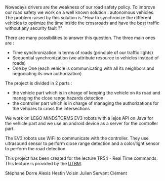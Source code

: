 Nowadays drivers are the weakness of our road safety policy. To improve our road safety we work on a well known solution : autonomous vehicles.
The problem raised by this solution is "How to synchronize the different vehicles to optimize the time inside the crossroads and have the best traffic without any security fault ?"

There are many possibilities to answer this question. The three main ones are :
- Time synchronization in terms of roads (principle of our traffic lights)
- Sequential synchronization (we attribute resource to vehicles instead of roads)
- One by One (each vehicle is communicating with all its neighbors and negociating its own authorization)

The project is divided in 2 parts : 
- the vehicle part which is in charge of keeping the vehicle on its road and managing the close range hazards detection
- the controller part which is in charge of managing the authorizations for the vehicles to cross the intersections

We work on LEGO MINDSTORMS EV3 robots with a lejos API on Java for the vehicle part and we use an android device as a server for the controller part.

The EV3 robots use WiFi to communicate with the controller.
They use ultrasound sensor to perform close range detection and a color/light sensor to perform the road detection.


This project has been created for the lecture TR54 - Real Time commands. This lecture is provided by the [UTBM](http://www.utbm.fr/).

Stéphane Dorre
Alexis Hestin
Voisin Julien
Servant Clément
